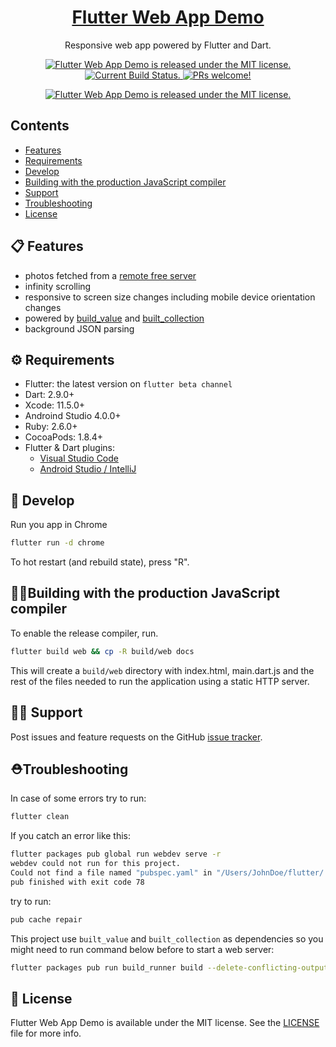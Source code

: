 <h1 align="center">
  <a href="https://github.com/minikin/flutter-web-demo">
   Flutter Web App Demo
  </a>
</h1>

<p align="center">
  Responsive web app powered by Flutter and Dart.
</p>

<p align="center">
  <a href="https://github.com/minikin/flutter-web-demo/blob/master/LICENSE">
    <img src="https://img.shields.io/badge/license-MIT-blue.svg" alt="Flutter Web App Demo is released under the MIT license." />
  </a>
  <a href="https://github.com/minikin/flutter-web-demo/actions">
    <img src="https://github.com/minikin/flutter-web-demo/workflows/CI/badge.svg" alt="Current Build Status." />
  </a>
  <a href="https://github.com/minikin/flutter-web-demo/blob/master/CONTRIBUTING.md">
    <img src="https://img.shields.io/badge/PRs-welcome-brightgreen.svg" alt="PRs welcome!" />
  </a>
</p>

<p align="center">
  <a href="http://minikin.me/flutter-web-demo">
    <img src="https://github.com/minikin/flutter-web-demo/blob/master/assets/flutter_wep_app.gif?raw=true" alt="Flutter Web App Demo is released under the MIT license." />
  </a>
</p>

## Contents

- [Features](#-features)
- [Requirements](#-requirements)
- [Develop](#-develop)
- [Building with the production JavaScript compiler](#-building-with-the-production-javaScript-compiler)
- [Support](#-support)
- [Troubleshooting](#-troubleshooting)
- [License](#-license)

## 📋 Features

- photos fetched from a [remote free server](https://picsum.photos/)
- infinity scrolling
- responsive to screen size changes including mobile device orientation changes
- powered by [build_value](https://pub.dev/packages/built_value) and [built_collection](https://pub.dev/packages/built_collection)
- background JSON parsing

## ⚙️ Requirements

- Flutter: the latest version on `flutter beta channel`
- Dart: 2.9.0+
- Xcode: 11.5.0+
- Androind Studio 4.0.0+
- Ruby: 2.6.0+
- CocoaPods: 1.8.4+
- Flutter & Dart plugins:
  - [Visual Studio Code](https://flutter.dev/docs/get-started/editor?tab=androidstudio)
  - [Android Studio / IntelliJ](https://flutter.dev/docs/get-started/editor?tab=vscode)

## 🎉 Develop

Run you app in Chrome

```sh
flutter run -d chrome
```

To hot restart (and rebuild state), press "R".

## 👷‍♂️Building with the production JavaScript compiler

To enable the release compiler, run.

```sh
flutter build web && cp -R build/web docs
```

This will create a `build/web` directory with index.html, main.dart.js and the rest of the files needed to run
the application using a static HTTP server.

## 🤷‍♀️ Support

Post issues and feature requests on the GitHub [issue tracker](https://github.com/minikin/flutter-web-demo/issues).

## ⛑Troubleshooting

In case of some errors try to run:

```sh
flutter clean
```

If you catch an error like this:

```sh
flutter packages pub global run webdev serve -r
webdev could not run for this project.
Could not find a file named "pubspec.yaml" in "/Users/JohnDoe/flutter/.pub-cache/hosted/pub.dartlang.org/built_value-6.7.1".
pub finished with exit code 78
```

try to run:

```sh
pub cache repair
```

This project use `built_value` and `built_collection` as dependencies so you might need to run command below before to start a web server:

```sh
flutter packages pub run build_runner build --delete-conflicting-outputs
```

## 📄 License

Flutter Web App Demo is available under the MIT license.
See the [LICENSE](https://github.com/minikin/flutter-web-demo/blob/master/LICENSE) file for more info.
